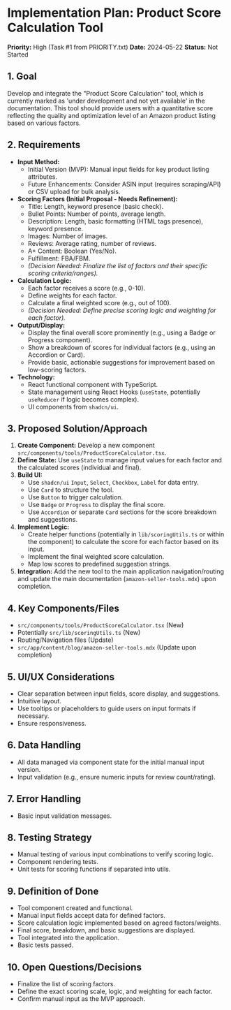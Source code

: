 # Implementation Plan: Product Score Calculation Tool

**Priority:** High (Task #1 from PRIORITY.txt)
**Date:** 2024-05-22
**Status:** Not Started

## 1. Goal

Develop and integrate the "Product Score Calculation" tool, which is currently marked as 'under development and not yet available' in the documentation. This tool should provide users with a quantitative score reflecting the quality and optimization level of an Amazon product listing based on various factors.

## 2. Requirements

*   **Input Method:**
    *   Initial Version (MVP): Manual input fields for key product listing attributes.
    *   Future Enhancements: Consider ASIN input (requires scraping/API) or CSV upload for bulk analysis.
*   **Scoring Factors (Initial Proposal - Needs Refinement):**
    *   Title: Length, keyword presence (basic check).
    *   Bullet Points: Number of points, average length.
    *   Description: Length, basic formatting (HTML tags presence), keyword presence.
    *   Images: Number of images.
    *   Reviews: Average rating, number of reviews.
    *   A+ Content: Boolean (Yes/No).
    *   Fulfillment: FBA/FBM.
    *   *(Decision Needed: Finalize the list of factors and their specific scoring criteria/ranges).*
*   **Calculation Logic:**
    *   Each factor receives a score (e.g., 0-10).
    *   Define weights for each factor.
    *   Calculate a final weighted score (e.g., out of 100).
    *   *(Decision Needed: Define precise scoring logic and weighting for each factor).*
*   **Output/Display:**
    *   Display the final overall score prominently (e.g., using a Badge or Progress component).
    *   Show a breakdown of scores for individual factors (e.g., using an Accordion or Card).
    *   Provide basic, actionable suggestions for improvement based on low-scoring factors.
*   **Technology:**
    *   React functional component with TypeScript.
    *   State management using React Hooks (`useState`, potentially `useReducer` if logic becomes complex).
    *   UI components from `shadcn/ui`.

## 3. Proposed Solution/Approach

1.  **Create Component:** Develop a new component `src/components/tools/ProductScoreCalculator.tsx`.
2.  **Define State:** Use `useState` to manage input values for each factor and the calculated scores (individual and final).
3.  **Build UI:**
    *   Use `shadcn/ui` `Input`, `Select`, `Checkbox`, `Label` for data entry.
    *   Use `Card` to structure the tool.
    *   Use `Button` to trigger calculation.
    *   Use `Badge` or `Progress` to display the final score.
    *   Use `Accordion` or separate `Card` sections for the score breakdown and suggestions.
4.  **Implement Logic:**
    *   Create helper functions (potentially in `lib/scoringUtils.ts` or within the component) to calculate the score for each factor based on its input.
    *   Implement the final weighted score calculation.
    *   Map low scores to predefined suggestion strings.
5.  **Integration:** Add the new tool to the main application navigation/routing and update the main documentation (`amazon-seller-tools.mdx`) upon completion.

## 4. Key Components/Files

*   `src/components/tools/ProductScoreCalculator.tsx` (New)
*   Potentially `src/lib/scoringUtils.ts` (New)
*   Routing/Navigation files (Update)
*   `src/app/content/blog/amazon-seller-tools.mdx` (Update upon completion)

## 5. UI/UX Considerations

*   Clear separation between input fields, score display, and suggestions.
*   Intuitive layout.
*   Use tooltips or placeholders to guide users on input formats if necessary.
*   Ensure responsiveness.

## 6. Data Handling

*   All data managed via component state for the initial manual input version.
*   Input validation (e.g., ensure numeric inputs for review count/rating).

## 7. Error Handling

*   Basic input validation messages.

## 8. Testing Strategy

*   Manual testing of various input combinations to verify scoring logic.
*   Component rendering tests.
*   Unit tests for scoring functions if separated into utils.

## 9. Definition of Done

*   Tool component created and functional.
*   Manual input fields accept data for defined factors.
*   Score calculation logic implemented based on agreed factors/weights.
*   Final score, breakdown, and basic suggestions are displayed.
*   Tool integrated into the application.
*   Basic tests passed.

## 10. Open Questions/Decisions

*   Finalize the list of scoring factors.
*   Define the exact scoring scale, logic, and weighting for each factor.
*   Confirm manual input as the MVP approach.
